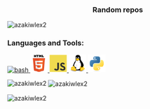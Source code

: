 <h3 align="center">Random repos</h3>

<p align="left"> <img src="https://komarev.com/ghpvc/?username=azakiwlex2&label=Profile%20views&color=0e75b6&style=flat" alt="azakiwlex2" /> </p>


<h3 align="left">Languages and Tools:</h3>
<p align="left"> <a href="https://www.gnu.org/software/bash/" target="_blank" rel="noreferrer"> <img src="https://www.vectorlogo.zone/logos/gnu_bash/gnu_bash-icon.svg" alt="bash" width="40" height="40"/> </a> <a href="https://www.w3.org/html/" target="_blank" rel="noreferrer"> <img src="https://raw.githubusercontent.com/devicons/devicon/master/icons/html5/html5-original-wordmark.svg" alt="html5" width="40" height="40"/> </a> <a href="https://developer.mozilla.org/en-US/docs/Web/JavaScript" target="_blank" rel="noreferrer"> <img src="https://raw.githubusercontent.com/devicons/devicon/master/icons/javascript/javascript-original.svg" alt="javascript" width="40" height="40"/> </a> <a href="https://www.linux.org/" target="_blank" rel="noreferrer"> <img src="https://raw.githubusercontent.com/devicons/devicon/master/icons/linux/linux-original.svg" alt="linux" width="40" height="40"/> </a> <a href="https://www.python.org" target="_blank" rel="noreferrer"> <img src="https://raw.githubusercontent.com/devicons/devicon/master/icons/python/python-original.svg" alt="python" width="40" height="40"/> </a> </p>

<p><img align="left" src="https://github-readme-stats.vercel.app/api/top-langs?username=azakiwlex2&show_icons=true&locale=en&layout=compact" alt="azakiwlex2" /></p>

<p>&nbsp;<img align="center" src="https://github-readme-stats.vercel.app/api?username=azakiwlex2&show_icons=true&locale=en" alt="azakiwlex2" /></p>

<p><img align="center" src="https://github-readme-streak-stats.herokuapp.com/?user=azakiwlex2&" alt="azakiwlex2" /></p>
